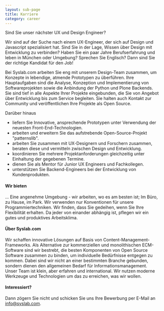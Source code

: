 ```yaml
---
layout: sub-page
title: Karriere
category: career
---
```


Sind Sie unser nächster UX und Design Engineer?

<p>Wir sind auf der Suche nach einem UX-Engineer, der sich auf Design und Javascript spezialisiert hat. Sind Sie in der Lage, Wissen über Design mit Entwicklung zu verbinden? Haben Sie ein paar Jahre Berufserfahrung und leben in München oder Umgebung? Sprechen Sie Englisch? Dann sind Sie der richtige Kandidat für den Job!</p>

<p>Bei Syslab.com arbeiten Sie eng mit unserem Design-Team zusammen, um Konzepte in lebendige, atmende Prototypen zu überführen. Ihre Hauptaufgaben sind die Analyse, Konzeption und Implementierung von Softwareprojekten sowie die Anbindung der Python und Plone Backends. Sie sind tief in alle Aspekte Ihrer Projekte eingebunden, die Sie von Angebot über Entwicklung bis zum Service begleiten. Sie halten auch Kontakt zur Community  und veröffentlichen Ihre Projekte als Open Source.</p>

<p>Darüber hinaus</p>

<ul>
    <li>liefern Sie Innovative, ansprechende Prototypen unter Verwendung der neuesten Front-End-Technologien.</li>
    <li>arbeiten und erweitern Sie das aufstrebende Open-Source-Projekt "patternslib".</li>
    <li>arbeiten Sie zusammen mit UX-Designern und Forschern zusammen, beraten diese und vermitteln zwischen Design und Entwicklung.</li>
    <li>koordinieren Sie mehrere Projektanforderungen gleichzeitig unter Einhaltung der gegebenen Termine. </li>
    <li>dienen Sie als Mentor für Junior UX Engineers und Fachkollegen.</li>
    <li>unterstützen Sie Backend-Engineers bei der Entwicklung von Kundenprodukten.</li>
</ul>


<h4>Wir bieten</h4>

<p>... Eine angenehme Umgebung - wir arbeiten, wo es am besten ist; Im Büro, zu Hause, im Park. Wir verwenden nur Konventionen für unsere Programmiertechniken. Wir finden, dass Sie gedeihen, wenn Sie Ihre Flexibilität erhalten. Da jeder von einander abhängig ist, pflegen wir ein gutes und produktives Arbeitsklima.</p>

<h4>Über Syslab.com</h4>

<p>Wir schaffen innovative Lösungen auf Basis von Content-Management-Frameworks. Als Alternative zur kommerziellen und monolithischen ECM-Software sind wir bestrebt, die besten Komponenten von Open Source Software zusammen zu binden, um individuelle Bedürfnisse entgegen zu kommen. Dabei sind wir nicht an einer bestimmten Branche gebunden, sondern dienen den allgemeinen Bedarf für Informationsmanagement. Unser Team ist klein, aber erfahren und international. Wir nutzen moderne Werkzeuge und Technologien um das zu erreichen, was wir wollen.</p>

<h4>Interessiert?</h4>

<p>Dann zögern Sie nicht und schicken Sie uns Ihre Bewerbung per E-Mail an <a title="external-link" href="mailto:info@syslab.com">info@syslab.com</a>.</p>
